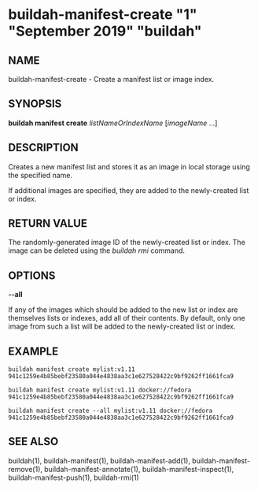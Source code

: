 # buildah-manifest-create "1" "September 2019" "buildah"

## NAME

buildah\-manifest\-create - Create a manifest list or image index.

## SYNOPSIS

**buildah manifest create** *listNameOrIndexName* [*imageName* ...]

## DESCRIPTION

Creates a new manifest list and stores it as an image in local storage using
the specified name.

If additional images are specified, they are added to the newly-created list or
index.

## RETURN VALUE

The randomly-generated image ID of the newly-created list or index.  The image
can be deleted using the *buildah rmi* command.

## OPTIONS

**--all**

If any of the images which should be added to the new list or index are
themselves lists or indexes, add all of their contents.  By default, only one
image from such a list will be added to the newly-created list or index.

## EXAMPLE

```
buildah manifest create mylist:v1.11
941c1259e4b85bebf23580a044e4838aa3c1e627528422c9bf9262ff1661fca9
```

```
buildah manifest create mylist:v1.11 docker://fedora
941c1259e4b85bebf23580a044e4838aa3c1e627528422c9bf9262ff1661fca9
```

```
buildah manifest create --all mylist:v1.11 docker://fedora
941c1259e4b85bebf23580a044e4838aa3c1e627528422c9bf9262ff1661fca9
```

## SEE ALSO
buildah(1), buildah-manifest(1), buildah-manifest-add(1), buildah-manifest-remove(1), buildah-manifest-annotate(1), buildah-manifest-inspect(1), buildah-manifest-push(1), buildah-rmi(1)
